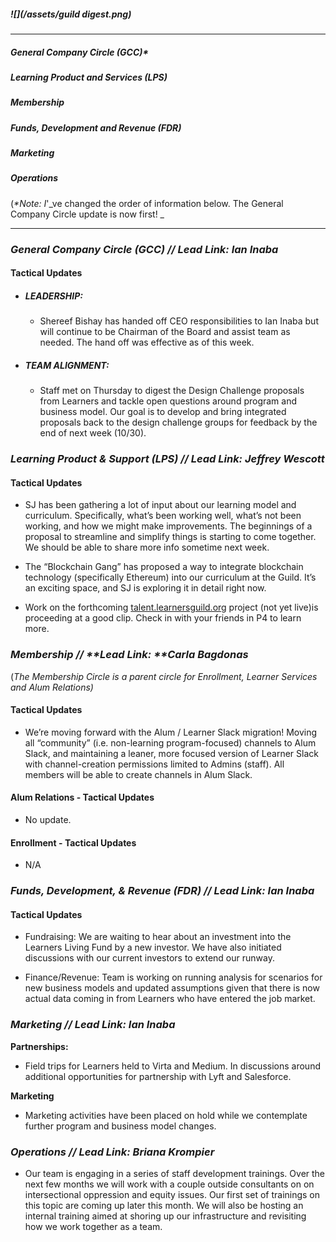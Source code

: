 ##### ![](/assets/guild digest.png)

---

##### General Company Circle \(GCC\)\*

##### Learning Product and Services \(LPS\)

##### Membership

##### Funds, Development and Revenue \(FDR\)

##### Marketing

##### Operations

\(_\*Note:_ _I_'_ve changed the order of information below. The General Company Circle update is now first! _

---

### _General Company Circle \(GCC\) // **Lead Link: Ian Inaba**_

#### Tactical Updates

* ##### LEADERSHIP:

  * Shereef Bishay has handed off CEO responsibilities to Ian Inaba but will continue to be Chairman of the Board and assist team as needed. The hand off was effective as of this week. 
* ##### TEAM ALIGNMENT:

  * Staff met on Thursday to digest the Design Challenge proposals from Learners and tackle open questions around program and business model. Our goal is to develop and bring integrated proposals back to the design challenge groups for feedback by the end of next week \(10/30\). 

### _Learning Product & Support \(LPS\) // **Lead Link: Jeffrey Wescott**_

#### Tactical Updates

* SJ has been gathering a lot of input about our learning model and curriculum. Specifically, what’s been working well, what’s not been working, and how we might make improvements. The beginnings of a proposal to streamline and simplify things is starting to come together. We should be able to share more info sometime next week.

* The “Blockchain Gang” has proposed a way to integrate blockchain technology \(specifically Ethereum\) into our curriculum at the Guild. It’s an exciting space, and SJ is exploring it in detail right now.

* Work on the forthcoming [talent.learnersguild.org](/talent.learnersguild.org) project \(not yet live\)is proceeding at a good clip. Check in with your friends in P4 to learn more.

### 

### _Membership // **Lead Link: **Carla Bagdonas_

\(_The Membership Circle is a parent circle for Enrollment, Learner Services and Alum Relations\)_

#### Tactical Updates

* We’re moving forward with the Alum / Learner Slack migration! Moving all “community” \(i.e. non-learning program-focused\) channels to Alum Slack, and maintaining a leaner, more focused version of Learner Slack with channel-creation permissions limited to Admins \(staff\). All members will be able to create channels in Alum Slack.

#### Alum Relations - Tactical Updates

* No update.

#### Enrollment - Tactical Updates

* N/A

### 

### _Funds, Development, & Revenue \(FDR\) // **Lead Link: Ian Inaba**_

#### Tactical Updates

* Fundraising: We are waiting to hear about an investment into the Learners Living Fund by a new investor. We have also initiated discussions with our current investors to extend our runway.

* Finance/Revenue: Team is working on running analysis for scenarios for new business models and updated assumptions given that there is now actual data coming in from Learners who have entered the job market.

### 

### _Marketing // L**ead Link: Ian Inaba**_

**Partnerships:**

* Field trips for Learners held to Virta and Medium. In discussions around additional opportunities for partnership with Lyft and Salesforce.

**Marketing**

* Marketing activities have been placed on hold while we contemplate further program and business model changes.

### 

### _Operations // **Lead Link: Briana Krompier**_

* Our team is engaging in a series of staff development trainings. Over the next few months we will work with a couple outside consultants on  on intersectional oppression and equity issues. Our first set of trainings on this topic are coming up later this month. We will also be hosting an internal training aimed at shoring up our infrastructure and revisiting how we work together as a team. 



